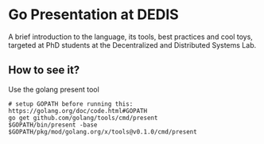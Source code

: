 # Go Presentation at DEDIS

A brief introduction to the language, its tools, best practices and cool toys,
targeted at PhD students at the Decentralized and Distributed Systems Lab.

## How to see it?

Use the golang present tool
```
# setup GOPATH before running this: https://golang.org/doc/code.html#GOPATH
go get github.com/golang/tools/cmd/present
$GOPATH/bin/present -base $GOPATH/pkg/mod/golang.org/x/tools@v0.1.0/cmd/present
```

